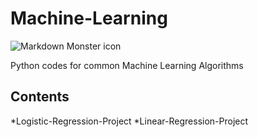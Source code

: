 # Machine-Learning

<img src="https://fiverr-res.cloudinary.com/images/t_main1,q_auto,f_auto/gigs/126137821/original/f150e93b9e82721954483ba5fc53228144544906/help-you-to-do-machine-learning-and-deep-learning-projects.jpg"
     alt="Markdown Monster icon"
     style="float: center; margin-right: 10px;" />

Python codes for common Machine Learning Algorithms

## Contents

*Logistic-Regression-Project
*Linear-Regression-Project